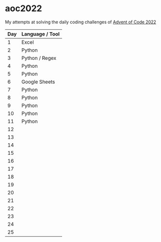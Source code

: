 # aoc2022

My attempts at solving the daily coding challenges of [Advent of Code 2022](https://adventofcode.com/2022)

| Day | Language / Tool                                 |
| --- | ----------------------------------------------- |
| 1   | Excel                                           |
| 2   | Python                                          |
| 3   | Python / Regex                                  |
| 4   | Python                                          |
| 5   | Python                                          |
| 6   | Google Sheets                                   |
| 7   | Python                                          |
| 8   | Python                                          |
| 9   | Python                                          |
| 10  | Python                                          |
| 11  | Python                                          |
| 12  |                                                 |
| 13  |                                                 |
| 14  |                                                 |
| 15  |                                                 |
| 16  |                                                 |
| 17  |                                                 |
| 18  |                                                 |
| 19  |                                                 |
| 20  |                                                 |
| 21  |                                                 |
| 22  |                                                 |
| 23  |                                                 |
| 24  |                                                 |
| 25  |                                                 |
